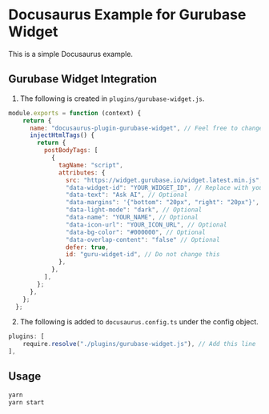 # Docusaurus Example for Gurubase Widget

This is a simple Docusaurus example.

## Gurubase Widget Integration

1. The following is created in `plugins/gurubase-widget.js`.

```js
module.exports = function (context) {
    return {
      name: "docusaurus-plugin-gurubase-widget", // Feel free to change this name
      injectHtmlTags() {
        return {
          postBodyTags: [
            {
              tagName: "script",
              attributes: {
                src: "https://widget.gurubase.io/widget.latest.min.js",
                "data-widget-id": "YOUR_WIDGET_ID", // Replace with your widget ID
                "data-text": "Ask AI", // Optional
                "data-margins": '{"bottom": "20px", "right": "20px"}', // Optional
                "data-light-mode": "dark", // Optional
                "data-name": "YOUR_NAME", // Optional
                "data-icon-url": "YOUR_ICON_URL", // Optional
                "data-bg-color": "#000000", // Optional
                "data-overlap-content": "false" // Optional
                defer: true,
                id: "guru-widget-id", // Do not change this
              },
            },
          ],
        };
      },
    };
  };
```

2. The following is added to `docusaurus.config.ts` under the config object.

```ts
plugins: [
    require.resolve("./plugins/gurubase-widget.js"), // Add this line
],
```

## Usage

```bash
yarn
yarn start
```
